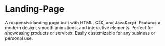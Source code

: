 # Landing-Page
A responsive landing page built with HTML, CSS, and JavaScript. Features a modern design, smooth animations, and interactive elements. Perfect for showcasing products or services. Easily customizable for any business or personal use.
